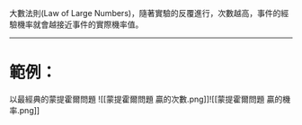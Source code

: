 大數法則(Law of Large Numbers)，隨著實驗的反覆進行，次數越高，事件的經驗機率就會越接近事件的實際機率值。
- - -
# 範例：
以最經典的蒙提霍爾問題
![[蒙提霍爾問題 贏的次數.png]]![[蒙提霍爾問題 贏的機率.png]]